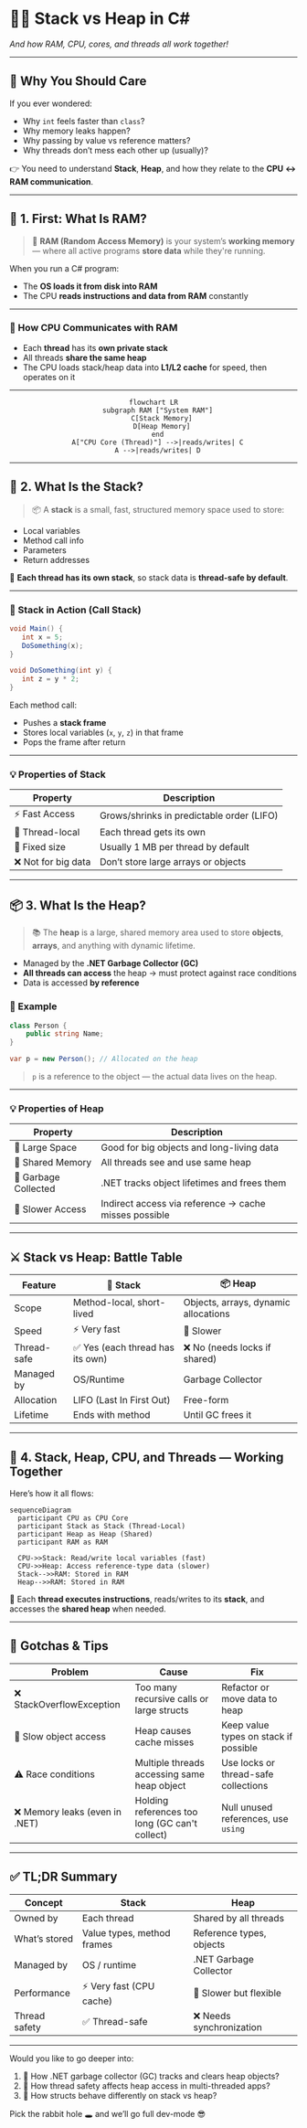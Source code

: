# 🧠💾 Stack vs Heap in **C#**

_And how RAM, CPU, cores, and threads all work together!_

---

## 🧭 Why You Should Care

If you ever wondered:

- Why `int` feels faster than `class`?
- Why memory leaks happen?
- Why passing by value vs reference matters?
- Why threads don’t mess each other up (usually)?

👉 You need to understand **Stack**, **Heap**, and how they relate to the **CPU ↔ RAM communication**.

---

## 💾 1. First: What Is RAM?

> 🧠 **RAM (Random Access Memory)** is your system’s **working memory** —
> where all active programs **store data** while they're running.

When you run a C# program:

- The **OS loads it from disk into RAM**
- The CPU **reads instructions and data from RAM** constantly

---

### 🧠 How CPU Communicates with RAM

- Each **thread** has its **own private stack**
- All threads **share the same heap**
- The CPU loads stack/heap data into **L1/L2 cache** for speed, then operates on it

---

<div align="center">

```mermaid
flowchart LR
  subgraph RAM ["System RAM"]
    C[Stack Memory]
    D[Heap Memory]
  end
  A["CPU Core (Thread)"] -->|reads/writes| C
  A -->|reads/writes| D
```

</div>

---

## 🧵 2. What Is the **Stack**?

> 📦 A **stack** is a small, fast, structured memory space used to store:

- Local variables
- Method call info
- Parameters
- Return addresses

📌 **Each thread has its own stack**, so stack data is **thread-safe by default**.

---

### 🔁 Stack in Action (Call Stack)

```csharp
void Main() {
   int x = 5;
   DoSomething(x);
}

void DoSomething(int y) {
   int z = y * 2;
}
```

Each method call:

- Pushes a **stack frame**
- Stores local variables (`x`, `y`, `z`) in that frame
- Pops the frame after return

---

### 💡 Properties of Stack

| Property            | Description                               |
| ------------------- | ----------------------------------------- |
| ⚡ Fast Access      | Grows/shrinks in predictable order (LIFO) |
| 🧵 Thread-local     | Each thread gets its own                  |
| 📏 Fixed size       | Usually 1 MB per thread by default        |
| ❌ Not for big data | Don’t store large arrays or objects       |

---

## 📦 3. What Is the **Heap**?

> 📚 The **heap** is a large, shared memory area used to store **objects**, **arrays**, and anything with dynamic lifetime.

- Managed by the **.NET Garbage Collector (GC)**
- **All threads can access** the heap → must protect against race conditions
- Data is accessed **by reference**

### 📌 Example

```csharp
class Person {
    public string Name;
}

var p = new Person(); // Allocated on the heap
```

> `p` is a reference to the object — the actual data lives on the heap.

---

### 💡 Properties of Heap

| Property             | Description                                           |
| -------------------- | ----------------------------------------------------- |
| 🧠 Large Space       | Good for big objects and long-living data             |
| 🔁 Shared Memory     | All threads see and use same heap                     |
| 🧹 Garbage Collected | .NET tracks object lifetimes and frees them           |
| 🐢 Slower Access     | Indirect access via reference → cache misses possible |

---

## ⚔️ Stack vs Heap: Battle Table

| Feature     | 🧱 Stack                         | 📦 Heap                              |
| ----------- | -------------------------------- | ------------------------------------ |
| Scope       | Method-local, short-lived        | Objects, arrays, dynamic allocations |
| Speed       | ⚡ Very fast                     | 🐢 Slower                            |
| Thread-safe | ✅ Yes (each thread has its own) | ❌ No (needs locks if shared)        |
| Managed by  | OS/Runtime                       | Garbage Collector                    |
| Allocation  | LIFO (Last In First Out)         | Free-form                            |
| Lifetime    | Ends with method                 | Until GC frees it                    |

---

## 🔁 4. Stack, Heap, CPU, and Threads — Working Together

Here’s how it all flows:

```mermaid
sequenceDiagram
  participant CPU as CPU Core
  participant Stack as Stack (Thread-Local)
  participant Heap as Heap (Shared)
  participant RAM as RAM

  CPU->>Stack: Read/write local variables (fast)
  CPU->>Heap: Access reference-type data (slower)
  Stack-->>RAM: Stored in RAM
  Heap-->>RAM: Stored in RAM
```

🧠 Each **thread executes instructions**, reads/writes to its **stack**, and accesses the **shared heap** when needed.

---

## 🛑 Gotchas & Tips

| Problem                        | Cause                                          | Fix                                   |
| ------------------------------ | ---------------------------------------------- | ------------------------------------- |
| ❌ StackOverflowException      | Too many recursive calls or large structs      | Refactor or move data to heap         |
| 🐢 Slow object access          | Heap causes cache misses                       | Keep value types on stack if possible |
| ⚠️ Race conditions             | Multiple threads accessing same heap object    | Use locks or thread-safe collections  |
| ❌ Memory leaks (even in .NET) | Holding references too long (GC can't collect) | Null unused references, use `using`   |

---

## ✅ TL;DR Summary

| Concept       | Stack                      | Heap                     |
| ------------- | -------------------------- | ------------------------ |
| Owned by      | Each thread                | Shared by all threads    |
| What’s stored | Value types, method frames | Reference types, objects |
| Managed by    | OS / runtime               | .NET Garbage Collector   |
| Performance   | ⚡ Very fast (CPU cache)   | 🐢 Slower but flexible   |
| Thread safety | ✅ Thread-safe             | ❌ Needs synchronization |

---

Would you like to go deeper into:

1. 🔬 How .NET garbage collector (GC) tracks and clears heap objects?
2. 🧵 How thread safety affects heap access in multi-threaded apps?
3. 🔄 How structs behave differently on stack vs heap?

Pick the rabbit hole 🕳️ and we’ll go full dev-mode 😎
